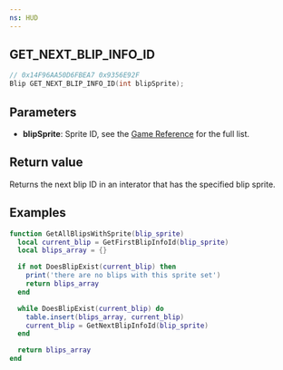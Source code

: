 ```yaml
---
ns: HUD
---
```

## GET_NEXT_BLIP_INFO_ID

```c
// 0x14F96AA50D6FBEA7 0x9356E92F
Blip GET_NEXT_BLIP_INFO_ID(int blipSprite);
```

## Parameters
* **blipSprite**: Sprite ID, see the [Game Reference](https://docs.fivem.net/docs/game-references/blips/) for the full list.

## Return value
Returns the next blip ID in an interator that has the specified blip sprite.

## Examples
```lua
function GetAllBlipsWithSprite(blip_sprite)
  local current_blip = GetFirstBlipInfoId(blip_sprite)
  local blips_array = {}

  if not DoesBlipExist(current_blip) then 
    print('there are no blips with this sprite set') 
    return blips_array 
  end

  while DoesBlipExist(current_blip) do
    table.insert(blips_array, current_blip)
    current_blip = GetNextBlipInfoId(blip_sprite)
  end

  return blips_array
end
```

